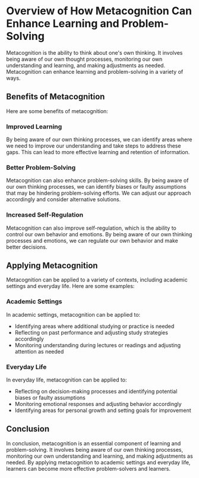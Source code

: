 Overview of How Metacognition Can Enhance Learning and Problem-Solving
===============================================================================================

Metacognition is the ability to think about one's own thinking. It involves being aware of our own thought processes, monitoring our own understanding and learning, and making adjustments as needed. Metacognition can enhance learning and problem-solving in a variety of ways.

Benefits of Metacognition
-------------------------

Here are some benefits of metacognition:

### Improved Learning

By being aware of our own thinking processes, we can identify areas where we need to improve our understanding and take steps to address these gaps. This can lead to more effective learning and retention of information.

### Better Problem-Solving

Metacognition can also enhance problem-solving skills. By being aware of our own thinking processes, we can identify biases or faulty assumptions that may be hindering problem-solving efforts. We can adjust our approach accordingly and consider alternative solutions.

### Increased Self-Regulation

Metacognition can also improve self-regulation, which is the ability to control our own behavior and emotions. By being aware of our own thinking processes and emotions, we can regulate our own behavior and make better decisions.

Applying Metacognition
----------------------

Metacognition can be applied to a variety of contexts, including academic settings and everyday life. Here are some examples:

### Academic Settings

In academic settings, metacognition can be applied to:

* Identifying areas where additional studying or practice is needed
* Reflecting on past performance and adjusting study strategies accordingly
* Monitoring understanding during lectures or readings and adjusting attention as needed

### Everyday Life

In everyday life, metacognition can be applied to:

* Reflecting on decision-making processes and identifying potential biases or faulty assumptions
* Monitoring emotional responses and adjusting behavior accordingly
* Identifying areas for personal growth and setting goals for improvement

Conclusion
----------

In conclusion, metacognition is an essential component of learning and problem-solving. It involves being aware of our own thinking processes, monitoring our own understanding and learning, and making adjustments as needed. By applying metacognition to academic settings and everyday life, learners can become more effective problem-solvers and learners.


